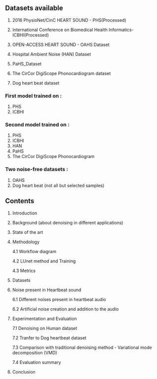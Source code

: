 ## Datasets available

1. 2016 PhysioNet/CinC HEART SOUND - PHS(Processed)
2. International Conference on Biomedical Health Informatics- ICBHI(Processed)
3. OPEN-ACCESS HEART SOUND - OAHS Dataset
4. Hospital Ambient Noise (HAN) Dataset
5. PaHS_Dataset

6. The CirCor DigiScope Phonocardiogram dataset
7. Dog heart beat dataset 


### First model trained on :
1. PHS
2. ICBHI


### Second model trained on :
1. PHS
2. ICBHI
3. HAN
4. PaHS
5. The CirCor DigiScope Phonocardiogram


### Two noise-free datasets :
1. OAHS
2. Dog heart beat (not all but selected samples)



## Contents
1. Introduction
2. Background (about denoising in different applications)
3. State of the art
4. Methodology
   
   4.1 Workflow diagram
   
   4.2 LUnet method and Training
   
   4.3 Metrics
6. Datasets
7. Noise present in Heartbeat sound
   
   6.1 Different noises present in heartbeat audio
   
   6.2 Artificial noise creation and addition to the audio
8. Experimentation and Evaluation
   
     7.1 Denoising on Human dataset
   
     7.2 Tranfer to Dog heartbeat dataset
   
     7.3 Comparison with traditional denoising method - Variational mode decomposition (VMD)
   
     7.4 Evaluation summary
9. Conclusion 
